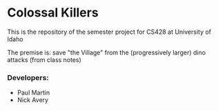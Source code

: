 # Colossal Killers
This is the repository of the semester project for CS428 at University of Idaho

The premise is: save "the Village" from the (progressively larger) dino attacks (from class notes)

### Developers:
- Paul Martin
- Nick Avery
